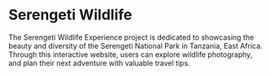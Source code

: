 # Serengeti Wildlife
The Serengeti Wildlife Experience project is dedicated to showcasing the beauty and diversity of the Serengeti National Park in Tanzania, East Africa. Through this interactive website, users can explore wildlife photography, 
and plan their next adventure with valuable travel tips.
